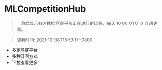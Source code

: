 # MLCompetitionHub

> 一站式显示各大数据竞赛平台正在进行的比赛，每天 16:00 UTC+8 自动更新。
  
> 更新时间: 2021-10-08T15:59:17+0800 

* 多家竞赛平台
* 多种订阅方式
* 下拉查看更多